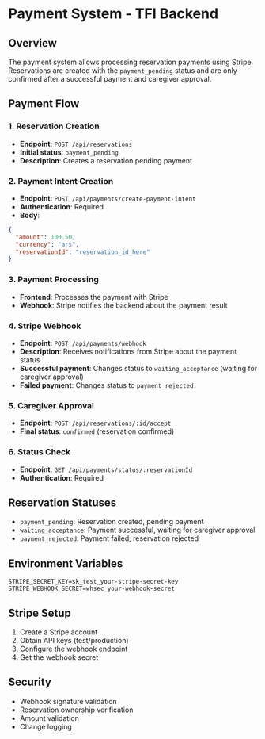 # Payment System - TFI Backend

## Overview

The payment system allows processing reservation payments using Stripe. Reservations are created with the `payment_pending` status and are only confirmed after a successful payment and caregiver approval.

## Payment Flow

### 1. Reservation Creation
- **Endpoint**: `POST /api/reservations`
- **Initial status**: `payment_pending`
- **Description**: Creates a reservation pending payment

### 2. Payment Intent Creation
- **Endpoint**: `POST /api/payments/create-payment-intent`
- **Authentication**: Required
- **Body**:
```json
{
  "amount": 100.50,
  "currency": "ars",
  "reservationId": "reservation_id_here"
}
```

### 3. Payment Processing
- **Frontend**: Processes the payment with Stripe
- **Webhook**: Stripe notifies the backend about the payment result

### 4. Stripe Webhook
- **Endpoint**: `POST /api/payments/webhook`
- **Description**: Receives notifications from Stripe about the payment status
- **Successful payment**: Changes status to `waiting_acceptance` (waiting for caregiver approval)
- **Failed payment**: Changes status to `payment_rejected`

### 5. Caregiver Approval
- **Endpoint**: `POST /api/reservations/:id/accept`
- **Final status**: `confirmed` (reservation confirmed)

### 6. Status Check
- **Endpoint**: `GET /api/payments/status/:reservationId`
- **Authentication**: Required

## Reservation Statuses

- `payment_pending`: Reservation created, pending payment
- `waiting_acceptance`: Payment successful, waiting for caregiver approval
- `payment_rejected`: Payment failed, reservation rejected

## Environment Variables

```env
STRIPE_SECRET_KEY=sk_test_your-stripe-secret-key
STRIPE_WEBHOOK_SECRET=whsec_your-webhook-secret
```

## Stripe Setup

1. Create a Stripe account
2. Obtain API keys (test/production)
3. Configure the webhook endpoint
4. Get the webhook secret

## Security

- Webhook signature validation
- Reservation ownership verification
- Amount validation
- Change logging 